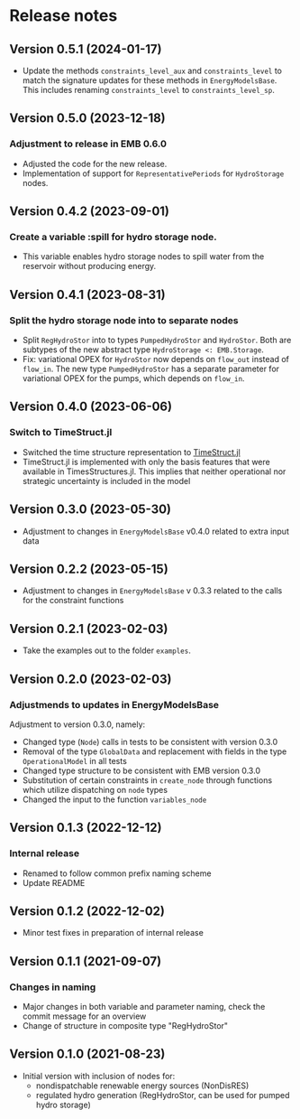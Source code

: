 Release notes
=============

Version 0.5.1 (2024-01-17)
--------------------------
 * Update the methods `constraints_level_aux` and `constraints_level` to match the signature updates for these methods in `EnergyModelsBase`. This includes renaming `constraints_level` to `constraints_level_sp`.

Version 0.5.0 (2023-12-18)
--------------------------
### Adjustment to release in EMB 0.6.0
 * Adjusted the code for the new release.
 * Implementation of support for `RepresentativePeriods` for `HydroStorage` nodes.

Version 0.4.2 (2023-09-01)
--------------------------
### Create a variable :spill for hydro storage node.
 * This variable enables hydro storage nodes to spill water from the reservoir without
   producing energy.

Version 0.4.1 (2023-08-31)
--------------------------
### Split the hydro storage node into to separate nodes
 * Split `RegHydroStor` into to types `PumpedHydroStor` and `HydroStor`. Both are subtypes
 of the new abstract type `HydroStorage <: EMB.Storage`.
 * Fix: variational OPEX for `HydroStor` now depends on `flow_out` instead of
 `flow_in`. The new type `PumpedHydroStor` has a separate parameter for variational OPEX
 for the pumps, which depends on `flow_in`.

Version 0.4.0 (2023-06-06)
--------------------------
### Switch to TimeStruct.jl
 * Switched the time structure representation to [TimeStruct.jl](https://gitlab.sintef.no/julia-one-sintef/timestruct.jl)
 * TimeStruct.jl is implemented with only the basis features that were available in TimesStructures.jl. This implies that neither operational nor strategic uncertainty is included in the model

Version 0.3.0 (2023-05-30)
--------------------------
 * Adjustment to changes in `EnergyModelsBase` v0.4.0 related to extra input data

Version 0.2.2 (2023-05-15)
--------------------------
 * Adjustment to changes in `EnergyModelsBase` v 0.3.3 related to the calls for the constraint functions

Version 0.2.1 (2023-02-03)
--------------------------
* Take the examples out to the folder `examples`.

Version 0.2.0 (2023-02-03)
--------------------------
### Adjustmends to updates in EnergyModelsBase
Adjustment to version 0.3.0, namely:
* Changed type (`Node`) calls in tests to be consistent with version 0.3.0
* Removal of the type `GlobalData` and replacement with fields in the type `OperationalModel` in all tests
* Changed type structure to be consistent with EMB version 0.3.0
* Substitution of certain constraints in `create_node` through functions which utilize dispatching on `node` types
* Changed the input to the function `variables_node`

Version 0.1.3 (2022-12-12)
--------------------------
### Internal release
* Renamed to follow common prefix naming scheme
* Update README

Version 0.1.2 (2022-12-02)
--------------------------
* Minor test fixes in preparation of internal release

Version 0.1.1 (2021-09-07)
--------------------------
### Changes in naming
* Major changes in both variable and parameter naming, check the commit message for an overview
* Change of structure in composite type "RegHydroStor"

Version 0.1.0 (2021-08-23)
--------------------------
* Initial version with inclusion of nodes for:
    * nondispatchable renewable energy sources (NonDisRES)
    * regulated hydro generation (RegHydroStor, can be used for pumped hydro storage)
